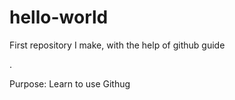 # hello-world
First repository I make, with the help of github guide

.

Purpose: Learn to use Githug
